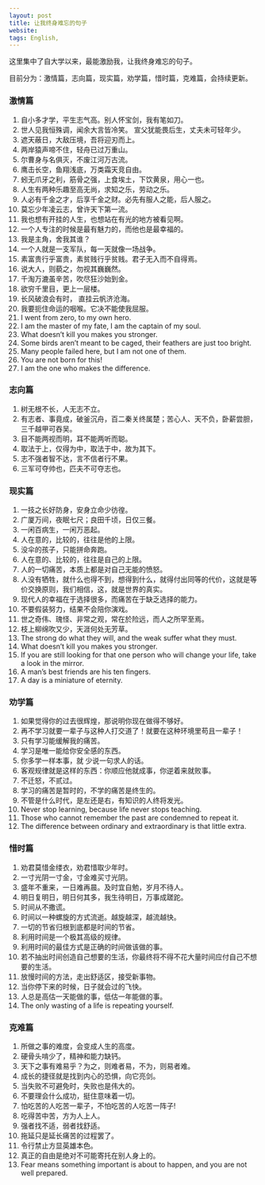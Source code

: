 ```yaml
---
layout: post
title: 让我终身难忘的句子
website: 
tags: English,
---
```


这里集中了自大学以来，最能激励我，让我终身难忘的句子。

目前分为：激情篇，志向篇，现实篇，劝学篇，惜时篇，克难篇，会持续更新。

### 激情篇
1. 自小多才学，平生志气高。别人怀宝剑，我有笔如刀。
2. 世人见我恒殊调，闻余大言皆冷笑。 宣父犹能畏后生，丈夫未可轻年少。
3. 遮天蔽日，大敌压境，吾将迎刃而上。
4. 两岸猿声啼不住，轻舟已过万重山。
5. 尔曹身与名俱灭，不废江河万古流。
6. 鹰击长空，鱼翔浅底，万类霜天竞自由。
7. 蚓无爪牙之利，筋骨之强，上食埃土，下饮黄泉，用心一也。
8. 人生有两种乐趣至高无尚，求知之乐，劳动之乐。
9. 人必有千金之才，后享千金之财。必先有服人之能，后人服之。
10. 莫忘少年凌云志，曾许天下第一流。
11. 我也想有开挂的人生，也想站在有光的地方被看见啊。
12. 一个人专注的时候是最有魅力的，而他也是最幸福的。
13. 我是主角，舍我其谁？
14. 一个人就是一支军队，每一天就像一场战争。
15. 素富贵行乎富贵，素贫贱行乎贫贱。君子无入而不自得焉。
16. 说大人，则藐之，勿视其巍巍然。
17. 千淘万漉虽辛苦，吹尽狂沙始到金。
18. 欲穷千里目，更上一层楼。
19. 长风破浪会有时， 直挂云帆济沧海。
20. 我要扼住命运的咽喉。它决不能使我屈服。
21. I went from zero, to my own hero.
22. I am the master of my fate, I am the captain of my soul.
23. What doesn’t kill you makes you stronger.
24. Some birds aren’t meant to be caged, their feathers are just too bright.
25. Many people failed here, but I am not one of them.
26. You are not born for this!
27. I am the one who makes the difference.

### 志向篇
1. 树无根不长，人无志不立。
2. 有志者、事竟成，破釜沉舟，百二秦关终属楚；苦心人、天不负，卧薪尝胆，三千越甲可吞吴。
3. 目不能两视而明，耳不能两听而聪。
4. 取法于上，仅得为中，取法于中，故为其下。
5. 志不强者智不达，言不信者行不果。
6. 三军可夺帅也，匹夫不可夺志也。

### 现实篇
1. 一技之长好防身，安身立命少彷徨。
2. 广厦万间，夜眠七尺；良田千顷，日仅三餐。
3. 一闲百病生，一闲万恶起。
4. 人在意的，比较的，往往是他的上限。
5. 没伞的孩子，只能拼命奔跑。
6. 人在意的、比较的，往往是自己的上限。
7. 人的一切痛苦，本质上都是对自己无能的愤怒。
8.  人没有牺牲，就什么也得不到，想得到什么，就得付出同等的代价，这就是等价交换原则，我们相信，这，就是世界的真实。
9.  现代人的幸福在于选择很多，而痛苦在于缺乏选择的能力。
10. 不要假装努力，结果不会陪你演戏。
11. 世之奇伟、瑰怪、非常之观，常在於险远，而人之所罕至焉。
12. 枝上柳绵吹又少，天涯何处无芳草。
13. The strong do what they will, and the weak suffer what they must.
14. What doesn’t kill you makes you stronger.
15. If you are still looking for that one person who will change your life, take a look in the mirror.
16. A man’s best friends are his ten fingers.
17. A day is a miniature of eternity.

### 劝学篇
1. 如果觉得你的过去很辉煌，那说明你现在做得不够好。
2. 再不学习就要一辈子与这种人打交道了！就要在这种环境里苟且一辈子！
3. 只有学习能缓解我的痛苦。
4. 学习是唯一能给你安全感的东西。
5. 你多学一样本事，就 少说一句求人的话。
6. 客观规律就是这样的东西：你顺应他就成事，你逆着来就败事。
7. 不迁怒，不贰过。
8. 学习的痛苦是暂时的，不学的痛苦是终生的。
9. 不管是什么时代，是左还是右，有知识的人终将发光。
10. Never stop learning, because life never stops teaching.
11. Those who cannot remember the past are condemned to repeat it.
12. The difference between ordinary and extraordinary is that little extra.

### 惜时篇
1. 劝君莫惜金缕衣，劝君惜取少年时。
2. 一寸光阴一寸金，寸金难买寸光阴。
3. 盛年不重来，一日难再晨。及时宜自勉，岁月不待人。
4. 明日复明日，明日何其多，我生待明日，万事成蹉跎。
5. 时间从不撒谎。
6. 时间以一种螺旋的方式流逝。越旋越深，越流越快。
7. 一切的节省归根到底都是时间的节省。
8. 利用时间是一个极其高级的规律。
9. 利用时间的最佳方式是正确的时间做该做的事。
10. 若不抽出时间创造自己想要的生活，你最终将不得不花大量时间应付自己不想要的生活。
11. 放慢时间的方法，走出舒适区，接受新事物。
12. 当你停下来的时候，日子就会过的飞快。
13. 人总是高估一天能做的事，低估一年能做的事。
14. The only wasting of a life is repeating yourself.

### 克难篇
1. 所做之事的难度，会变成人生的高度。
2. 硬骨头啃少了，精神和能力缺钙。
3. 天下之事有难易乎？为之，则难者易，不为，则易者难。
4. 成长的捷径就是找到内心的恐惧，向它亮剑。
5. 当失败不可避免时，失败也是伟大的。
6. 不要理会什么成功，挺住意味着一切。
7. 怕吃苦的人吃苦一辈子，不怕吃苦的人吃苦一阵子! 
8. 吃得苦中苦，方为人上人。
9. 强者找不适，弱者找舒适。
10. 拖延只是延长痛苦的过程罢了。
11. 令行禁止方显英雄本色。
12. 真正的自由是绝对不可能寄托在别人身上的。 
13. Fear means something important is about to happen, and you are not well prepared.